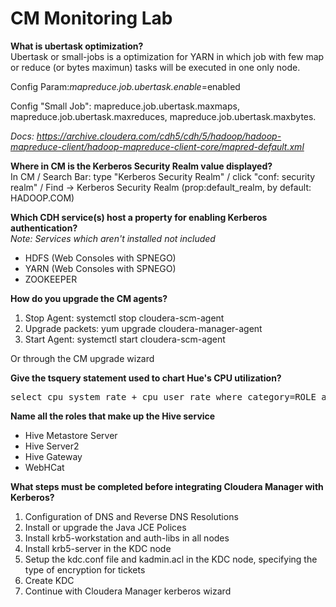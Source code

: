<h1>CM Monitoring Lab</h1>
<b>What is ubertask optimization?</b><br/>
Ubertask or small-jobs is a optimization for YARN in which job with few map or reduce (or bytes maximun) tasks will be executed in one only node.

Config Param:<i>mapreduce.job.ubertask.enable</i>=enabled<br/>

Config "Small Job": mapreduce.job.ubertask.maxmaps, mapreduce.job.ubertask.maxreduces, mapreduce.job.ubertask.maxbytes.<br/>

<i>Docs: https://archive.cloudera.com/cdh5/cdh/5/hadoop/hadoop-mapreduce-client/hadoop-mapreduce-client-core/mapred-default.xml</i><br/>

<b>Where in CM is the Kerberos Security Realm value displayed?</b><br/>
In CM / Search Bar: type "Kerberos Security Realm" / click "conf: security realm" / Find -> Kerberos Security Realm (prop:default_realm, by default: HADOOP.COM)

<b>Which CDH service(s) host a property for enabling Kerberos authentication?</b><br/>
<i>Note: Services which aren't installed not included</i>
<ul>
<li>HDFS (Web Consoles with SPNEGO)</li>
<li>YARN (Web Consoles with SPNEGO)</li>
<li>ZOOKEEPER</li>
</ul>


<b>How do you upgrade the CM agents?</b><br/>

<ol>
<li>Stop Agent: systemctl stop cloudera-scm-agent</li>
<li>Upgrade packets: yum upgrade cloudera-manager-agent</li>
<li>Start Agent: systemctl start cloudera-scm-agent</li>
</ol>

Or through the CM upgrade wizard

<b>Give the tsquery statement used to chart Hue's CPU utilization?</b><br/>

<pre>
select cpu_system_rate + cpu_user_rate where category=ROLE and serviceName=HUE
</pre>

<b>Name all the roles that make up the Hive service</b><br/>
<ul>
<li>Hive Metastore Server</li>
<li>Hive Server2</li>
<li>Hive Gateway</li>
<li>WebHCat</li>
</ul>

<b>What steps must be completed before integrating Cloudera Manager with Kerberos?</b><br/>
<ol>
<li>Configuration of DNS and Reverse DNS Resolutions</li>
<li>Install or upgrade the Java JCE Polices</li>
<li>Install krb5-workstation and auth-libs in all nodes</li>
<li>Install krb5-server in the KDC node</li> 
<li>Setup the kdc.conf file and kadmin.acl in the KDC node, specifying the type of encryption for tickets</li>
<li>Create KDC</li>
<li>Continue with Cloudera Manager kerberos wizard</li>
</ol>
